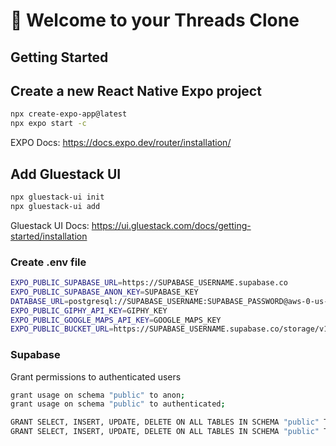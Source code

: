 # 👋 Welcome to your Threads Clone

## Getting Started

## Create a new React Native Expo project

```bash
npx create-expo-app@latest
npx expo start -c
```

EXPO Docs: https://docs.expo.dev/router/installation/

## Add Gluestack UI

```bash
npx gluestack-ui init
npx gluestack-ui add
```

Gluestack UI Docs: https://ui.gluestack.com/docs/getting-started/installation

### Create .env file

```bash
EXPO_PUBLIC_SUPABASE_URL=https://SUPABASE_USERNAME.supabase.co
EXPO_PUBLIC_SUPABASE_ANON_KEY=SUPABASE_KEY
DATABASE_URL=postgresql://SUPABASE_USERNAME:SUPABASE_PASSWORD@aws-0-us-west-1.pooler.supabase.com:5432/postgres
EXPO_PUBLIC_GIPHY_API_KEY=GIPHY_KEY
EXPO_PUBLIC_GOOGLE_MAPS_API_KEY=GOOGLE_MAPS_KEY
EXPO_PUBLIC_BUCKET_URL=https://SUPABASE_USERNAME.supabase.co/storage/v1/object/public/files
```

### Supabase

Grant permissions to authenticated users

```bash
grant usage on schema "public" to anon;
grant usage on schema "public" to authenticated;

GRANT SELECT, INSERT, UPDATE, DELETE ON ALL TABLES IN SCHEMA "public" TO authenticated;
GRANT SELECT, INSERT, UPDATE, DELETE ON ALL TABLES IN SCHEMA "public" TO anon;

```
